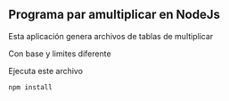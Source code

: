 ## Programa par amultiplicar en NodeJs

Esta aplicación genera archivos de tablas de multiplicar

Con base y limites diferente

Ejecuta este archivo
```
npm install

```
